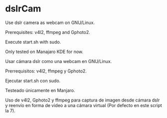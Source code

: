 # dslrCam

Use dslr camera as webcam on GNU/Linux.

Prerequisites: v4l2, ffmpeg and Gphoto2.

Execute start.sh with sudo.

Only tested on Manajaro KDE for now.




Usar cámara dslr como una webcam en GNU/Linux.

Prerrequisitos: v4l2, ffmpeg y Gphoto2.

Ejecutar start.sh con sudo.

Testeado únicamente en Manjaro.

Uso de v4l2, Gphoto2 y ffmpeg para captura de imagen desde cámara dslr y reenvío en forma de video a una cámara virtual (Por defecto en este script la 7).
